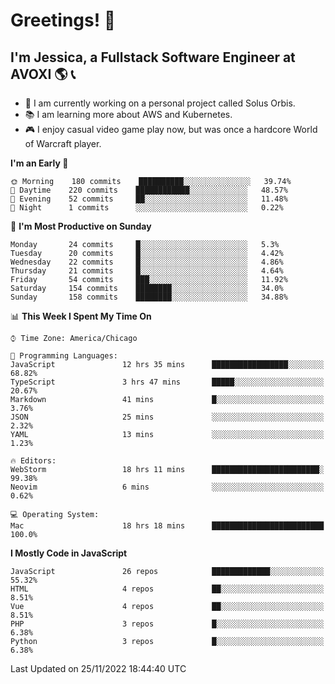 # Greetings! 🧠

## I'm Jessica, a Fullstack Software Engineer at AVOXI 🌎 📞

- 🌟 I am currently working on a personal project called Solus Orbis.
- 📚 I am learning more about AWS and Kubernetes.
- 🎮 I enjoy casual video game play now, but was once a hardcore World of Warcraft player.

<!--START_SECTION:waka-->
**I'm an Early 🐤** 

```text
🌞 Morning    180 commits    ██████████░░░░░░░░░░░░░░░   39.74% 
🌆 Daytime    220 commits    ████████████░░░░░░░░░░░░░   48.57% 
🌃 Evening    52 commits     ██░░░░░░░░░░░░░░░░░░░░░░░   11.48% 
🌙 Night      1 commits      ░░░░░░░░░░░░░░░░░░░░░░░░░   0.22%

```
📅 **I'm Most Productive on Sunday** 

```text
Monday       24 commits     █░░░░░░░░░░░░░░░░░░░░░░░░   5.3% 
Tuesday      20 commits     █░░░░░░░░░░░░░░░░░░░░░░░░   4.42% 
Wednesday    22 commits     █░░░░░░░░░░░░░░░░░░░░░░░░   4.86% 
Thursday     21 commits     █░░░░░░░░░░░░░░░░░░░░░░░░   4.64% 
Friday       54 commits     ███░░░░░░░░░░░░░░░░░░░░░░   11.92% 
Saturday     154 commits    ████████░░░░░░░░░░░░░░░░░   34.0% 
Sunday       158 commits    ████████░░░░░░░░░░░░░░░░░   34.88%

```


📊 **This Week I Spent My Time On** 

```text
⌚︎ Time Zone: America/Chicago

💬 Programming Languages: 
JavaScript               12 hrs 35 mins      █████████████████░░░░░░░░   68.82% 
TypeScript               3 hrs 47 mins       █████░░░░░░░░░░░░░░░░░░░░   20.67% 
Markdown                 41 mins             █░░░░░░░░░░░░░░░░░░░░░░░░   3.76% 
JSON                     25 mins             ░░░░░░░░░░░░░░░░░░░░░░░░░   2.32% 
YAML                     13 mins             ░░░░░░░░░░░░░░░░░░░░░░░░░   1.23%

🔥 Editors: 
WebStorm                 18 hrs 11 mins      ████████████████████████░   99.38% 
Neovim                   6 mins              ░░░░░░░░░░░░░░░░░░░░░░░░░   0.62%

💻 Operating System: 
Mac                      18 hrs 18 mins      █████████████████████████   100.0%

```

**I Mostly Code in JavaScript** 

```text
JavaScript               26 repos            █████████████░░░░░░░░░░░░   55.32% 
HTML                     4 repos             ██░░░░░░░░░░░░░░░░░░░░░░░   8.51% 
Vue                      4 repos             ██░░░░░░░░░░░░░░░░░░░░░░░   8.51% 
PHP                      3 repos             █░░░░░░░░░░░░░░░░░░░░░░░░   6.38% 
Python                   3 repos             █░░░░░░░░░░░░░░░░░░░░░░░░   6.38%

```



 Last Updated on 25/11/2022 18:44:40 UTC
<!--END_SECTION:waka-->

<!--
**jessikuh/jessikuh** is a ✨ _special_ ✨ repository because its `README.md` (this file) appears on your GitHub profile.

Here are some ideas to get you started:

- 🔭 I’m currently working on ...
- 🌱 I’m currently learning ...
- 👯 I’m looking to collaborate on ...
- 🤔 I’m looking for help with ...
- 💬 Ask me about ...
- 📫 How to reach me: ...
- 😄 Pronouns: ...
- ⚡ Fun fact: ...
-->
